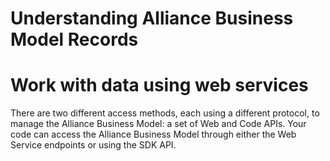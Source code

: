 # Understanding Alliance Business Model Records

# Work with data using web services

There are two different access methods, each using a different protocol, to manage the Alliance Business Model: a set of Web and Code APIs. Your code can access the Alliance Business Model through either the Web Service endpoints or using the SDK API.